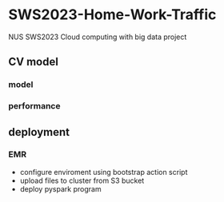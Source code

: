 # SWS2023-Home-Work-Traffic
NUS SWS2023 Cloud computing with big data project


## CV model ##
### model ###

### performance ###



## deployment ###

### EMR ###
- configure enviroment using bootstrap action script
- upload files to cluster from S3 bucket
- deploy pyspark program
